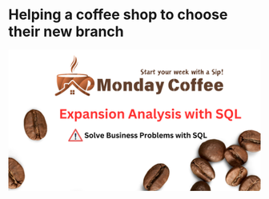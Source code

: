 # Helping a coffee shop to choose their new branch
![Company Logo](https://github.com/najirh/Monday-Coffee-Expansion-Project-P8/blob/main/1.png)
